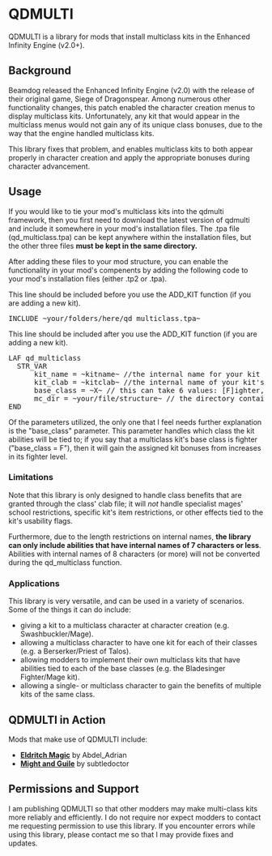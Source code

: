 # QDMULTI
QDMULTI is a library for mods that install multiclass kits in the Enhanced Infinity Engine (v2.0+). 

## Background
Beamdog released the Enhanced Infinity Engine (v2.0) with the release of their original game, Siege of Dragonspear. Among numerous other functionality changes, this patch enabled the character creation menus to display multiclass kits. Unfortunately, any kit that would appear in the multiclass menus would not gain any of its unique class bonuses, due to the way that the engine handled multiclass kits. 

This library fixes that problem, and enables multiclass kits to both appear properly in character creation and apply the appropriate bonuses during character advancement. 

## Usage
If you would like to tie your mod's multiclass kits into the qdmulti framework, then you first need to download the latest version of qdmulti and include it somewhere in your mod's installation files. The .tpa file (qd_multiclass.tpa) can be kept anywhere within the installation files, but the other three files **must be kept in the same directory.** 

After adding these files to your mod structure, you can enable the functionality in your mod's compenents by adding the following code to your mod's installation files (either .tp2 or .tpa). 

This line should be included before you use the ADD_KIT function (if you are adding a new kit). 
<pre>
INCLUDE ~your/folders/here/qd_multiclass.tpa~ 
</pre> 

This line should be included after you use the ADD_KIT function (if you are adding a new kit). 
<pre>
LAF qd_multiclass
  STR_VAR 
      kit_name = ~kitname~ //the internal name for your kit (e.g. QDMAGUS) 
      kit_clab = ~kitclab~ //the internal name of your kit's clab file, without the .2da extension
      base_class = ~X~ // this can take 6 values: [F]ighter, [P]riest, [D]ruid, [R]anger, [M]age, [T]hief
      mc_dir = ~your/file/structure~ // the directory containing the three files, as noted above
END 
</pre>

Of the parameters utilized, the only one that I feel needs further explanation is the "base_class" parameter. This parameter handles which class the kit abilities will be tied to; if you say that a multiclass kit's base class is fighter ("base_class = F"), then it will gain the assigned kit bonuses from increases in its fighter level. 

### Limitations
Note that this library is only designed to handle class benefits that are granted through the class' clab file; it will *not* handle specialist mages' school restrictions, specific kit's item restrictions, or other effects tied to the kit's usability flags. 

Furthermore, due to the length restrictions on internal names, **the library can only include abilities that have internal names of 7 characters or less**. Abilities with internal names of 8 characters (or more) will not be converted during the qd_multiclass function. 

### Applications
This library is very versatile, and can be used in a variety of scenarios. Some of the things it can do include: 
* giving a kit to a multiclass character at character creation (e.g. Swashbuckler/Mage). 
* allowing a multiclass character to have one kit for each of their classes (e.g. a Berserker/Priest of Talos). 
* allowing modders to implement their own multiclass kits that have abilities tied to each of the base classes (e.g. the Bladesinger Fighter/Mage kit). 
* allowing a single- or multiclass character to gain the benefits of multiple kits of the same class. 

## QDMULTI in Action
Mods that make use of QDMULTI include: 
* <a href="https://github.com/AbdelAdrian/Eldritch_Magic">**Eldritch Magic**</a> by Abdel_Adrian 
* <a href="https://github.com/subtledoctor/Might_and_Guile">**Might and Guile**</a> by subtledoctor 

## Permissions and Support 
I am publishing QDMULTI so that other modders may make multi-class kits more reliably and efficiently. I do not require nor expect modders to contact me requesting permission to use this library. If you encounter errors while using this library, please contact me so that I may provide fixes and updates. 

